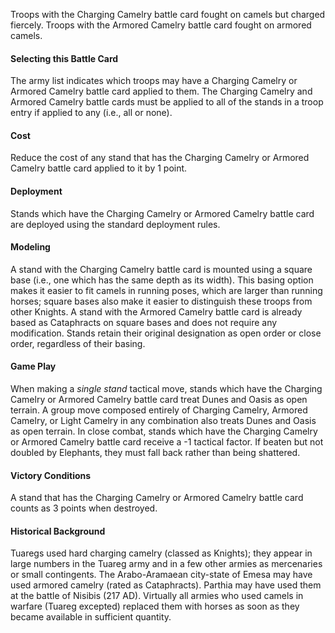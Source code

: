 Troops with the Charging Camelry battle card fought on camels but charged fiercely. Troops with the Armored Camelry battle card fought on armored camels. 

#### Selecting this Battle Card
The army list indicates which troops may have a Charging Camelry or Armored Camelry battle card applied to them.
The Charging Camelry and Armored Camelry battle cards must be applied to all of the stands in a troop entry if applied to any (i.e., all or none).

#### Cost
Reduce the cost of any stand that has the Charging Camelry or Armored Camelry battle card applied to it by 1 point.

#### Deployment
Stands which have the Charging Camelry or Armored Camelry battle card are deployed using the standard deployment rules.

#### Modeling
A stand with the Charging Camelry battle card is mounted using a square base (i.e., one which has the same depth as its width). This basing option makes it easier to fit camels in running poses, which are larger than running horses; square bases also make it easier to distinguish these troops from other Knights. A stand with the Armored Camelry battle card is already based as Cataphracts on square bases and does not require any modification.
Stands retain their original designation as open order or close order, regardless of their basing.

#### Game Play
When making a _single stand_ tactical move, stands which have the Charging Camelry or Armored Camelry battle card treat Dunes and Oasis as open terrain.
A group move composed entirely of Charging Camelry, Armored Camelry, or Light Camelry in any combination also treats Dunes and Oasis as open terrain.
In close combat, stands which have the Charging Camelry or Armored Camelry battle card receive a -1 tactical factor. If beaten but not doubled by Elephants, they must fall back rather than being shattered.

#### Victory Conditions
A stand that has the Charging Camelry or Armored Camelry battle card counts as 3 points when destroyed.

#### Historical Background
Tuaregs used hard charging camelry (classed as Knights); they appear in large numbers in the Tuareg army and in a few other armies as mercenaries or small contingents. The Arabo-Aramaean city-state of Emesa may have used armored camelry (rated as Cataphracts). Parthia may have used them at the battle of Nisibis (217 AD).
Virtually all armies who used camels in warfare (Tuareg excepted) replaced them with horses as soon as they became available in sufficient quantity.
